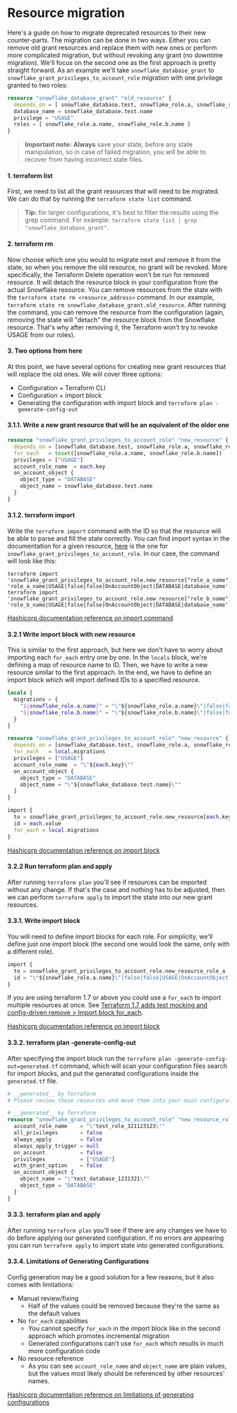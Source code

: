 
# Resource migration

Here's a guide on how to migrate deprecated resources to their new counter-parts.
The migration can be done in two ways. Either you can remove old grant resources and replace them with new ones or perform
more complicated migration, but without revoking any grant (no downtime migration). We'll focus on the second one as the first approach
is pretty straight forward. As an example we'll take `snowflake_database_grant` to `snowflake_grant_privileges_to_account_role` migration with one privilege granted to two roles:

```terraform
resource "snowflake_database_grant" "old_resource" {
  depends_on = [ snowflake_database.test, snowflake_role.a, snowflake_role.b ]
  database_name = snowflake_database.test.name
  privilege = "USAGE"
  roles = [ snowflake_role.a.name, snowflake_role.b.name ]
}
```

> **Important note:** **Always** save your state, before any state manipulation, so in case of failed migration, you will be able to recover from having incorrect state files.

#### 1. terraform list

First, we need to list all the grant resources that will need to be migrated.
We can do that by running the `terraform state list` command.

> **Tip:** for larger configurations, it's best to filter the results using the grep command. For example: `terraform state list | grep "snowflake_database_grant"`.

#### 2. terraform rm

Now choose which one you would to migrate next and remove it from the state, so when you remove the old resource,
no grant will be revoked. More specifically, the Terraform Delete operation won't be run for removed resource.
It will detach the resource block in your configuration from the actual Snowflake resource.
You can remove resources from the state with the `terraform state rm <resource_address>` command.
In our example, `terraform state rm snowflake_database_grant.old_resource`. After running the command, you can remove the resource from the configuration
(again, removing the state will "detach" the resource block from the Snowflake resource. That's why after removing it, the Terraform won't try to revoke USAGE from our roles).

#### 3. Two options from here

At this point, we have several options for creating new grant resources that will replace the old ones.
We will cover three options:
- Configuration + Terraform CLI
- Configuration + import block
- Generating the configuration with import block and `terraform plan -generate-config-out`

#### 3.1.1. Write a new grant resource that will be an equivalent of the older one

```terraform
resource "snowflake_grant_privileges_to_account_role" "new_resource" {
  depends_on = [snowflake_database.test, snowflake_role.a, snowflake_role.b]
  for_each   = toset([snowflake_role.a.name, snowflake_role.b.name])
  privileges = ["USAGE"]
  account_role_name  = each.key
  on_account_object {
    object_type = "DATABASE"
    object_name = snowflake_database.test.name
  }
}
```

#### 3.1.2. terraform import

Write the `terraform import` command with the ID so that the resource will be able to parse and fill the state correctly.
You can find import syntax in the documentation for a given resource, [here](https://registry.terraform.io/providers/Snowflake-Labs/snowflake/latest/docs/resources/grant_privileges_to_account_role#import)
is the one for `snowflake_grant_privileges_to_account_role`. In our case, the command will look like this:
```shell
terraform import 'snowflake_grant_privileges_to_account_role.new_resource["role_a_name"]' 'role_a_name|USAGE|false|false|OnAccountObject|DATABASE|database_name'
terraform import 'snowflake_grant_privileges_to_account_role.new_resource["role_b_name"]' 'role_b_name|USAGE|false|false|OnAccountObject|DATABASE|database_name'
```

[Hashicorp documentation reference on import command](https://developer.hashicorp.com/terraform/cli/commands/import)

#### 3.2.1 Write import block with new resource

This is similar to the first approach, but here we don't have to worry about importing each `for_each`
entry one by one. In the `locals` block, we're defining a map of resource name to ID. Then, we have
to write a new resource similar to the first approach. In the end, we have to define an import block
which will import defined IDs to a specified resource.

```terraform
locals {
  migrations = {
    "${snowflake_role.a.name}" = "\"${snowflake_role.a.name}\"|false|false|USAGE|OnAccountObject|DATABASE|\"${snowflake_database.test.name}\""
    "${snowflake_role.b.name}" = "\"${snowflake_role.b.name}\"|false|false|USAGE|OnAccountObject|DATABASE|\"${snowflake_database.test.name}\""
  }
}

resource "snowflake_grant_privileges_to_account_role" "new_resource" {
  depends_on = [snowflake_database.test, snowflake_role.a, snowflake_role.b]
  for_each   = local.migrations
  privileges = ["USAGE"]
  account_role_name  = "\"${each.key}\""
  on_account_object {
    object_type = "DATABASE"
    object_name = "\"${snowflake_database.test.name}\""
  }
}

import {
  to = snowflake_grant_privileges_to_account_role.new_resource[each.key]
  id = each.value
  for_each = local.migrations
}
```

[Hashicorp documentation reference on import block](https://developer.hashicorp.com/terraform/language/import)

#### 3.2.2 Run terraform plan and apply

After running `terraform plan` you'll see if resources can be imported without any change. If that's the case
and nothing has to be adjusted, then we can perform `terraform apply` to import the state into our new grant resources.

#### 3.3.1. Write import block

You will need to define import blocks for each role. For simplicity, we'll define just one import block (the second one
would look the same, only with a different role).

```terraform
import {
  to = snowflake_grant_privileges_to_account_role.new_resource_role_a
  id = "\"${snowflake_role.a.name}\"|false|false|USAGE|OnAccountObject|DATABASE|\"${snowflake_database.test.name}\""
}
```

If you are using terraform 1.7 or above you could use a `for_each` to import multiple resources at once. See
[Terraform 1.7 adds test mocking and config-driven remove > Import block for_each](https://www.hashicorp.com/blog/terraform-1-7-adds-test-mocking-and-config-driven-remove).

[Hashicorp documentation reference on import block](https://developer.hashicorp.com/terraform/language/import)

#### 3.3.2. terraform plan -generate-config-out

After specifying the import block run the `terraform plan -generate-config-out=generated.tf` command,
which will scan your configuration files search for import blocks, and put the generated configurations inside the `generated.tf` file.

```terraform
# __generated__ by Terraform
# Please review these resources and move them into your main configuration files.

# __generated__ by Terraform
resource "snowflake_grant_privileges_to_account_role" "new_resource_role_a" {
  account_role_name    = "\"test_role_321123123\""
  all_privileges       = false
  always_apply         = false
  always_apply_trigger = null
  on_account           = false
  privileges           = ["USAGE"]
  with_grant_option    = false
  on_account_object {
    object_name = "\"test_database_1231321\""
    object_type = "DATABASE"
  }
}
```

#### 3.3.3. terraform plan and apply

After running `terraform plan` you'll see if there are any changes we have to do before applying our generated configuration.
If no errors are appearing you can run `terraform apply` to import state into generated configurations.

#### 3.3.4. Limitations of Generating Configurations

Config generation may be a good solution for a few reasons, but it also comes with limitations:
- Manual review/fixing
    - Half of the values could be removed because they're the same as the default values
- No `for_each` capabilities
    - You cannot specify `for_each` in the import block like in the second approach which promotes incremental migration
    - Generated configurations can't use `for_each` which results in much more configuration code
- No resource reference
    - As you can see `account_role_name` and `object_name` are plain values, but the values most likely should be referenced by other resources' names.

[Hashicorp documentation reference on limitations of generating configurations](https://developer.hashicorp.com/terraform/language/import/generating-configuration)
